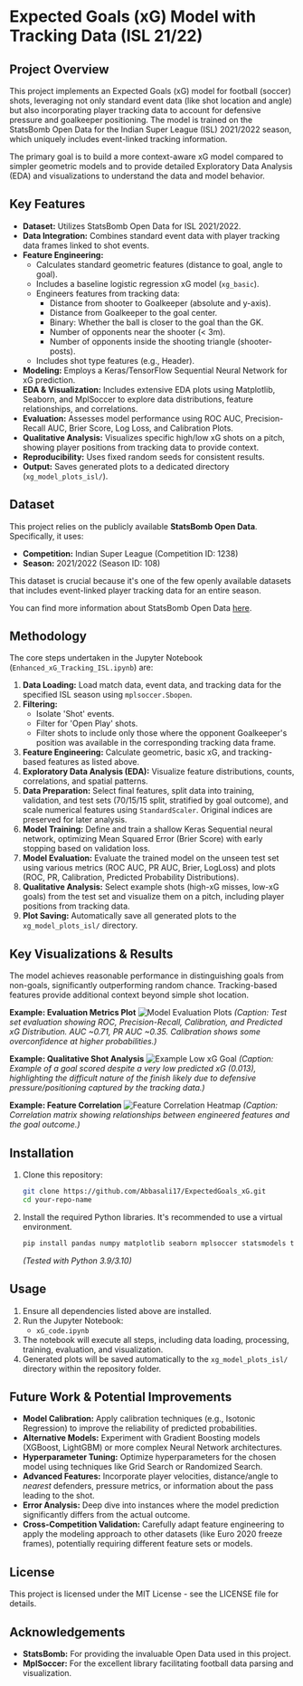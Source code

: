 # Expected Goals (xG) Model with Tracking Data (ISL 21/22)

## Project Overview

This project implements an Expected Goals (xG) model for football (soccer) shots, leveraging not only standard event data (like shot location and angle) but also incorporating player tracking data to account for defensive pressure and goalkeeper positioning. The model is trained on the StatsBomb Open Data for the Indian Super League (ISL) 2021/2022 season, which uniquely includes event-linked tracking information.

The primary goal is to build a more context-aware xG model compared to simpler geometric models and to provide detailed Exploratory Data Analysis (EDA) and visualizations to understand the data and model behavior.

## Key Features

*   **Dataset:** Utilizes StatsBomb Open Data for ISL 2021/2022.
*   **Data Integration:** Combines standard event data with player tracking data frames linked to shot events.
*   **Feature Engineering:**
    *   Calculates standard geometric features (distance to goal, angle to goal).
    *   Includes a baseline logistic regression xG model (`xg_basic`).
    *   Engineers features from tracking data:
        *   Distance from shooter to Goalkeeper (absolute and y-axis).
        *   Distance from Goalkeeper to the goal center.
        *   Binary: Whether the ball is closer to the goal than the GK.
        *   Number of opponents near the shooter (< 3m).
        *   Number of opponents inside the shooting triangle (shooter-posts).
    *   Includes shot type features (e.g., Header).
*   **Modeling:** Employs a Keras/TensorFlow Sequential Neural Network for xG prediction.
*   **EDA & Visualization:** Includes extensive EDA plots using Matplotlib, Seaborn, and MplSoccer to explore data distributions, feature relationships, and correlations.
*   **Evaluation:** Assesses model performance using ROC AUC, Precision-Recall AUC, Brier Score, Log Loss, and Calibration Plots.
*   **Qualitative Analysis:** Visualizes specific high/low xG shots on a pitch, showing player positions from tracking data to provide context.
*   **Reproducibility:** Uses fixed random seeds for consistent results.
*   **Output:** Saves generated plots to a dedicated directory (`xg_model_plots_isl/`).

## Dataset

This project relies on the publicly available **StatsBomb Open Data**. Specifically, it uses:
*   **Competition:** Indian Super League (Competition ID: 1238)
*   **Season:** 2021/2022 (Season ID: 108)

This dataset is crucial because it's one of the few openly available datasets that includes event-linked player tracking data for an entire season.

You can find more information about StatsBomb Open Data [here](https://statsbomb.com/resource-centre/).

## Methodology

The core steps undertaken in the Jupyter Notebook (`Enhanced_xG_Tracking_ISL.ipynb`) are:

1.  **Data Loading:** Load match data, event data, and tracking data for the specified ISL season using `mplsoccer.Sbopen`.
2.  **Filtering:**
    *   Isolate 'Shot' events.
    *   Filter for 'Open Play' shots.
    *   Filter shots to include only those where the opponent Goalkeeper's position was available in the corresponding tracking data frame.
3.  **Feature Engineering:** Calculate geometric, basic xG, and tracking-based features as listed above.
4.  **Exploratory Data Analysis (EDA):** Visualize feature distributions, counts, correlations, and spatial patterns.
5.  **Data Preparation:** Select final features, split data into training, validation, and test sets (70/15/15 split, stratified by goal outcome), and scale numerical features using `StandardScaler`. Original indices are preserved for later analysis.
6.  **Model Training:** Define and train a shallow Keras Sequential neural network, optimizing Mean Squared Error (Brier Score) with early stopping based on validation loss.
7.  **Model Evaluation:** Evaluate the trained model on the unseen test set using various metrics (ROC AUC, PR AUC, Brier, LogLoss) and plots (ROC, PR, Calibration, Predicted Probability Distributions).
8.  **Qualitative Analysis:** Select example shots (high-xG misses, low-xG goals) from the test set and visualize them on a pitch, including player positions from tracking data.
9.  **Plot Saving:** Automatically save all generated plots to the `xg_model_plots_isl/` directory.

## Key Visualizations & Results

The model achieves reasonable performance in distinguishing goals from non-goals, significantly outperforming random chance. Tracking-based features provide additional context beyond simple shot location.


**Example: Evaluation Metrics Plot**
![Model Evaluation Plots](6_model_evaluation_plots.png)
*(Caption: Test set evaluation showing ROC, Precision-Recall, Calibration, and Predicted xG Distribution. AUC ~0.71, PR AUC ~0.35. Calibration shows some overconfidence at higher probabilities.)*

**Example: Qualitative Shot Analysis**
![Example Low xG Goal](7_example_shot_GOAL_xg0.013_match3813295_event_b4a0b52e_f8a0_4641_b9a8_39897e5f2171.png)
*(Caption: Example of a goal scored despite a very low predicted xG (0.013), highlighting the difficult nature of the finish likely due to defensive pressure/positioning captured by the tracking data.)*

**Example: Feature Correlation**
![Feature Correlation Heatmap](3c_eda_feature_correlation_heatmap.png)
*(Caption: Correlation matrix showing relationships between engineered features and the goal outcome.)*

## Installation

1.  Clone this repository:
    ```bash
    git clone https://github.com/Abbasali17/ExpectedGoals_xG.git
    cd your-repo-name
    ```
2.  Install the required Python libraries. It's recommended to use a virtual environment.
    ```bash
    pip install pandas numpy matplotlib seaborn mplsoccer statsmodels tensorflow scikit-learn
    ```
    *(Tested with Python 3.9/3.10)*

## Usage

1.  Ensure all dependencies listed above are installed.
2.  Run the Jupyter Notebook:
    *   `xG_code.ipynb`
3.  The notebook will execute all steps, including data loading, processing, training, evaluation, and visualization.
4.  Generated plots will be saved automatically to the `xg_model_plots_isl/` directory within the repository folder.


## Future Work & Potential Improvements

*   **Model Calibration:** Apply calibration techniques (e.g., Isotonic Regression) to improve the reliability of predicted probabilities.
*   **Alternative Models:** Experiment with Gradient Boosting models (XGBoost, LightGBM) or more complex Neural Network architectures.
*   **Hyperparameter Tuning:** Optimize hyperparameters for the chosen model using techniques like Grid Search or Randomized Search.
*   **Advanced Features:** Incorporate player velocities, distance/angle to *nearest* defenders, pressure metrics, or information about the pass leading to the shot.
*   **Error Analysis:** Deep dive into instances where the model prediction significantly differs from the actual outcome.
*   **Cross-Competition Validation:** Carefully adapt feature engineering to apply the modeling approach to other datasets (like Euro 2020 freeze frames), potentially requiring different feature sets or models.

## License

This project is licensed under the MIT License - see the LICENSE file for details.

## Acknowledgements

*   **StatsBomb:** For providing the invaluable Open Data used in this project.
*   **MplSoccer:** For the excellent library facilitating football data parsing and visualization.
